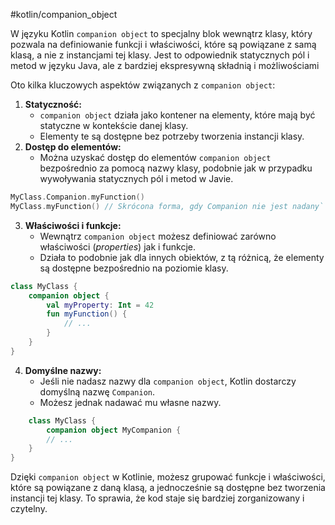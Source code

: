#kotlin/companion_object

>  
W języku Kotlin `companion object` to specjalny blok wewnątrz klasy, który pozwala na definiowanie funkcji i właściwości, które są powiązane z samą klasą, a nie z instancjami tej klasy. Jest to odpowiednik statycznych pól i metod w języku Java, ale z bardziej ekspresywną składnią i możliwościami


Oto kilka kluczowych aspektów związanych z `companion object`:

1. **Statyczność:**
    - `companion object` działa jako kontener na elementy, które mają być statyczne w kontekście danej klasy.
    - Elementy te są dostępne bez potrzeby tworzenia instancji klasy.
2. **Dostęp do elementów:**
    - Można uzyskać dostęp do elementów `companion object` bezpośrednio za pomocą nazwy klasy, podobnie jak w przypadku wywoływania statycznych pól i metod w Javie.
```kotlin
MyClass.Companion.myFunction() 
MyClass.myFunction() // Skrócona forma, gdy Companion nie jest nadany`
```

3. **Właściwości i funkcje:**
    - Wewnątrz `companion object` możesz definiować zarówno właściwości (*properties*) jak i funkcje.
    - Działa to podobnie jak dla innych obiektów, z tą różnicą, że elementy są dostępne bezpośrednio na poziomie klasy.
```kotlin
class MyClass {
    companion object {
        val myProperty: Int = 42
        fun myFunction() {
            // ...
        }
    }
}

```

4. **Domyślne nazwy:**    
    - Jeśli nie nadasz nazwy dla `companion object`, Kotlin dostarczy domyślną nazwę `Companion`.
    - Możesz jednak nadawać mu własne nazwy.
```kotlin
    class MyClass {
	    companion object MyCompanion {
        // ...
    }
}
```

Dzięki `companion object` w Kotlinie, możesz grupować funkcje i właściwości, które są powiązane z daną klasą, a jednocześnie są dostępne bez tworzenia instancji tej klasy. To sprawia, że kod staje się bardziej zorganizowany i czytelny.




